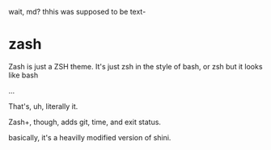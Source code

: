wait, md? thhis was supposed to be text-

# zash

Zash is just a ZSH theme. It's just zsh in the style of bash, or zsh but it looks like bash

...

That's, uh, literally it.

Zash+, though, adds git, time, and exit status.

basically, it's a heavilly modified version of shini.
